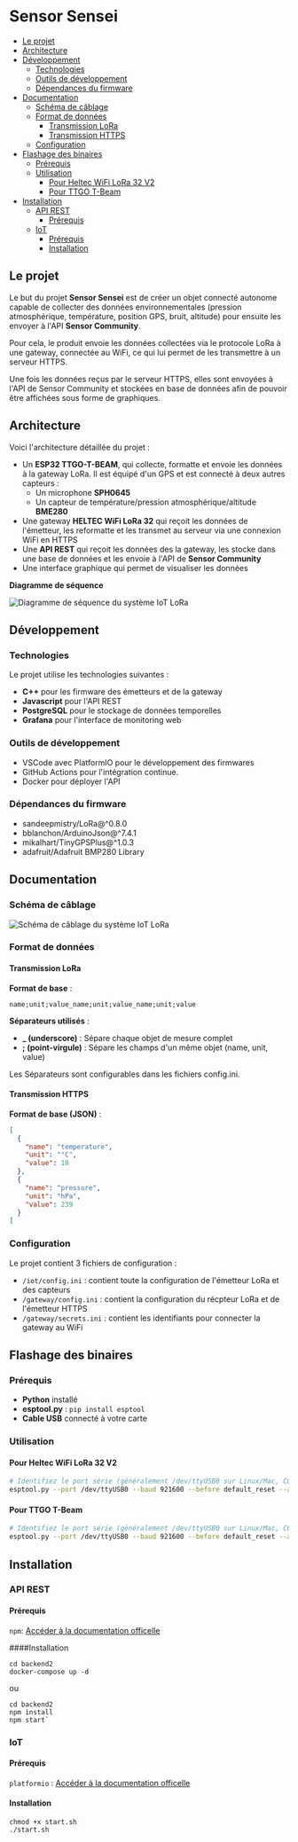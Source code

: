 # Sensor Sensei

- [Le projet](#le-projet)
- [Architecture](#architecture)
- [Développement](#d-veloppement)
  * [Technologies](#technologies)
  * [Outils de développement](#outils-de-d-veloppement)
  * [Dépendances du firmware](#d-pendances-du-firmware)
- [Documentation](#documentation)
  * [Schéma de câblage](#sch-ma-de-c-blage)
  * [Format de données](#format-de-donn-es)
    + [Transmission LoRa](#transmission-lora)
    + [Transmission HTTPS](#transmission-https)
  * [Configuration](#configuration)
- [Flashage des binaires](#flashage-des-binaires)
  * [Prérequis](#pr-requis)
  * [Utilisation](#utilisation)
    + [Pour Heltec WiFi LoRa 32 V2](#pour-heltec-wifi-lora-32-v2)
    + [Pour TTGO T-Beam](#pour-ttgo-t-beam)
- [Installation](#installation)
  * [API REST](#api-rest)
    + [Prérequis](#pr-requis-1)
  * [IoT](#iot)
    + [Prérequis](#pr-requis-2)
    + [Installation](#installation-1)


## Le projet

Le but du projet **Sensor Sensei** est de créer un objet connecté autonome capable de collecter des données environnementales (pression atmosphérique, température, position GPS, bruit, altitude) pour ensuite les envoyer à l'API **Sensor Community**.

Pour cela, le produit envoie les données collectées via le protocole LoRa à une gateway, connectée au WiFi, ce qui lui permet de les transmettre à un serveur HTTPS.

Une fois les données reçus par le serveur HTTPS, elles sont envoyées à l'API de Sensor Community et stockées en base de données afin de pouvoir être affichées sous forme de graphiques.

## Architecture

Voici l'architecture détaillée du projet :
- Un **ESP32 TTGO-T-BEAM**, qui collecte, formatte et envoie les données à la gateway LoRa. Il est équipé d'un GPS et est connecté à deux autres capteurs :
  - Un microphone **SPH0645**
  - Un capteur de température/pression atmosphérique/altitude **BME280**
- Une gateway **HELTEC WiFi LoRa 32** qui reçoit les données de l'émetteur, les reformatte et les transmet au serveur via une connexion WiFi en HTTPS
- Une **API REST** qui reçoit les données des la gateway, les stocke dans une base de données et les envoie à l'API de **Sensor Community**
- Une interface graphique qui permet de visualiser les données

**Diagramme de séquence**

![Diagramme de séquence du système IoT LoRa](documentation/diagramme_sequence.png)

## Développement

### Technologies

Le projet utilise les technologies suivantes :
- **C++** pour les firmware des émetteurs et de la gateway
- **Javascript** pour l'API REST
- **PostgreSQL** pour le stockage de données temporelles
- **Grafana** pour l'interface de monitoring web

### Outils de développement

- VSCode avec PlatformIO pour le développement des firmwares
- GitHub Actions pour l'intégration continue.
- Docker pour déployer l'API

### Dépendances du firmware

- sandeepmistry/LoRa@^0.8.0
- bblanchon/ArduinoJson@^7.4.1
- mikalhart/TinyGPSPlus@^1.0.3
- adafruit/Adafruit BMP280 Library

## Documentation

### Schéma de câblage

![Schéma de câblage du système IoT LoRa](documentation/schema_cablage.png)

### Format de données

#### Transmission LoRa

**Format de base** :

    name;unit;value_name;unit;value_name;unit;value
**Séparateurs utilisés** :
- **_ (underscore)** : Sépare chaque objet de mesure complet
- **; (point-virgule)** : Sépare les champs d'un même objet (name, unit, value)

Les Séparateurs sont configurables dans les fichiers config.ini.

#### Transmission HTTPS

**Format de base (JSON)** :
```json
[
  {
    "name": "temperature",
    "unit": "°C",
    "value": 10
  },
  {
    "name": "pressure",
    "unit": "hPa",
    "value": 239
  }
]
```

### Configuration

Le projet contient 3 fichiers de configuration :
- `/iot/config.ini` : contient toute la configuration de l'émetteur LoRa et des capteurs
- `/gateway/config.ini` : contient la configuration du récpteur LoRa et de l'émetteur HTTPS
- `/gateway/secrets.ini` : contient les identifiants pour connecter la gateway au WiFi

## Flashage des binaires

### Prérequis
- **Python** installé
- **esptool.py** : `pip install esptool`
- **Cable USB** connecté à votre carte

### Utilisation

#### Pour Heltec WiFi LoRa 32 V2
```bash
# Identifiez le port série (généralement /dev/ttyUSB0 sur Linux/Mac, COM3 sur Windows)
esptool.py --port /dev/ttyUSB0 --baud 921600 --before default_reset --after hard_reset write_flash 0x10000 gateway_YYYYMMDD_HHMMSS.bin
```

#### Pour TTGO T-Beam
```bash
# Identifiez le port série (généralement /dev/ttyUSB0 sur Linux/Mac, COM3 sur Windows)
esptool.py --port /dev/ttyUSB0 --baud 921600 --before default_reset --after hard_reset write_flash 0x10000 iot_YYYYMMDD_HHMMSS.bin
```

## Installation

### API REST

#### Prérequis

`npm`: [Accéder à la documentation officelle](https://docs.npmjs.com/downloading-and-installing-node-js-and-npm)

####Installation

    cd backend2
    docker-compose up -d

ou

    cd backend2
    npm install
    npm start`

### IoT

#### Prérequis

`platformio` : [Accéder à la documentation officelle](https://docs.platformio.org/en/latest/core/installation/index.html)

#### Installation

    chmod +x start.sh
    ./start.sh
